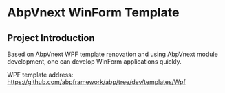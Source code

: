 # AbpVnext WinForm Template
## Project Introduction
Based on AbpVnext WPF template renovation and using AbpVnext module development, one can develop WinForm applications quickly.

WPF template address:
https://github.com/abpframework/abp/tree/dev/templates/Wpf